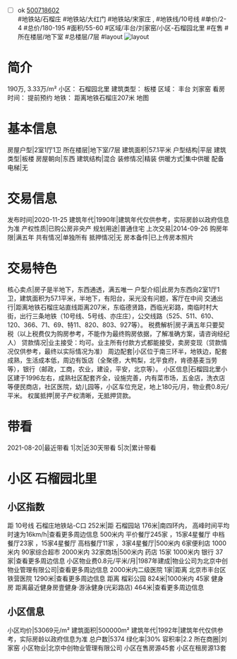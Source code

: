 - [ ] ok [500718602](https://bj.5i5j.com/ershoufang/500718602.html)  
 #地铁站/石榴庄 #地铁站/大红门 #地铁站/宋家庄 ,  #地铁线/10号线
#单价/2-4 #总价/180-195 #面积/55-60   #区域/丰台/刘家窑/小区-石榴园北里 #在售 #所在楼层/地下室 #总楼层/7层 #layout 
![layout](http://image2a.5i5j.com/bdir/layout/23b8bf3a236c4c6181ffc1154ab876d4.jpg_P5.jpg) 
# 简介 
 190万,  3.33万/m² 
小区： 石榴园北里
建筑类型： 板楼
区域： 丰台 刘家窑
看房时间： 提前预约
地铁： 距离地铁石榴庄207米 地图
# 基本信息 
 房屋户型|2室1厅1卫
所在楼层|地下室/7层
建筑面积|57.1平米
户型结构|平层
建筑类型|板楼
房屋朝向|东西
建筑结构|混合
装修情况|精装
供暖方式|集中供暖
配备电梯|无
# 交易信息 
 发布时间|2020-11-25
建筑年代|1990年|建筑年代仅供参考，实际房龄以政府信息为准
产权性质|已购公房非央产
规划用途|普通住宅
上次交易|2014-09-26
购房年限|满五年
共有情况|单独所有
抵押情况|无
房本备件|已上传房本照片
# 交易特色 
 核心卖点|房子是半地下，东西通透，满五唯一
户型介绍|此房为东西向2室1厅1卫，建筑面积为57.1平米，半地下，有阳台，采光没有问题，客厅在中间
交通出行|距离地铁石榴庄站直线距离207米，东临德贤路，西临光彩路，南临时村大街，出行三条地铁（10号线、5号线、亦庄庄），公交线路（525、511、610、120、366、71、69、特11、820、803、927等）。
税费解析|房子满五年只要契税（以上税费仅为购房参考，不能作为最终购房依据，了解准确方案，请咨询经纪人）
贷款情况|业主接受：均可。业主所有付款方式都能接受，卖房变现（贷款情况仅供参考，最终以实际情况为准）
周边配套|小区位于南三环半，地铁边，配套成熟，生活成本低，周边有饭店（全聚德，大鸭梨，北平食府，肯德基麦当劳等），银行（邮政，工商，农业，建设，平安，北京等）。
小区信息|石榴园北里小区建于1996左右，成熟社区配套齐全，设施完善，内有菜市场，五金店，洗衣店等便民商店，社区医院，幼儿园等，小区车位充足，地上180元/月，物业费0.8元/平米。
权属抵押|房子产权清晰，无抵押贷款。
# 带看 
 2021-08-20|最近带看	 1|次|近30天带看	 5|次|累计带看
# 小区 石榴园北里
## 小区指数 
 距 10号线 石榴庄地铁站-C口 252米|距 石榴园站 176米|南四环内， 高峰时间平均时速为16km/h|查看更多周边信息
500米内 平价餐厅245家 ，15家4星餐厅
中档餐厅23家 ，15家4星餐厅
高档餐厅11家 ，3家4星餐厅|500米内 6家便利店
1000米内 90家综合超市
2000米内 32家商场|500米内 药店 15家
1000米内 银行 37家|查看更多周边信息
小区物业费0.8元/平米/月|1987年建成|物业公司为北京中创物业管理有限公司|查看更多周边信息
2000米内二级医院 1家|距离 北京市丰台区铁营医院  1290米|查看更多周边信息
距离 榴彩公园 824米|1000米内 45家 健身房
距离最近健身房壹健身·游泳健身(光彩路店) 464米|查看更多周边信息
## 小区信息 
 小区均价|53069元/m²
建筑面积|500000m²
建筑年代|1992年|建筑年代仅供参考，实际房龄以政府信息为准
总户数|5374
绿化率|30%
容积率|2.2
所在商圈|刘家窑
小区物业|北京中创物业管理有限公司
小区在售房源45套
小区在租房源13套
